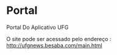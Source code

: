 Portal
======

Portal Do Aplicativo UFG

O site pode ser acessado pelo endereço : http://ufgnews.besaba.com/main.html
